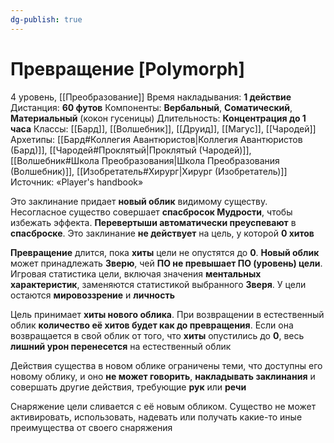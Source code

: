 ```yaml
---
dg-publish: true
---
```

# Превращение [Polymorph]
4 уровень, [[Преобразование]]
Время накладывания: **1 действие**
Дистанция: **60 футов**
Компоненты: **Вербальный**, **Соматический**, **Материальный** (кокон гусеницы)
Длительность: **Концентрация до 1 часа**
Классы: [[Бард]], [[Волшебник]], [[Друид]], [[Магус]], [[Чародей]]
Архетипы: [[Бард#Коллегия Авантюристов|Коллегия Авантюристов (Бард)]], [[Чародей#Проклятый|Проклятый (Чародей)]], [[Волшебник#Школа Преобразования|Школа Преобразования (Волшебник)]], [[Изобретатель#Хирург|Хирург (Изобретатель)]]
Источник: «Player's handbook»

Это заклинание придает **новый облик** видимому существу. Несогласное существо совершает **спасбросок Мудрости**, чтобы избежать эффекта. **Перевертыши автоматически преуспевают** в **спасброске**. Это заклинание **не действует** на цель, у которой **0 хитов**

**Превращение** длится, пока **хиты** цели не опустятся до **0**. **Новый облик** может принадлежать **Зверю**, чей **ПО не превышает ПО (уровень) цели**. Игровая статистика цели, включая значения **ментальных характеристик**, заменяются статистикой выбранного **Зверя**. У цели остаются **мировоззрение** и **личность**

Цель принимает **хиты нового облика**. При возвращении в естественный облик **количество её хитов будет как до превращения**. Если она возвращается в свой облик от того, что **хиты** опустились до **0**, весь **лишний урон перенесется** на естественный облик

Действия существа в новом облике ограничены теми, что доступны его новому облику, и оно **не может говорить**, **накладывать заклинания** и совершать другие действия, требующие **рук** или **речи**

Снаряжение цели сливается с её новым обликом. Существо не может активировать, использовать, надевать или получать какие-то иные преимущества от своего снаряжения